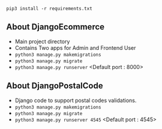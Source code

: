 `pip3 install -r requirements.txt`

## About DjangoEcommerce
* Main project directory
* Contains Two apps for Admin and Frontend User
* `python3 manage.py makemigrations`
* `python3 manage.py migrate`
* `python3 manage.py runserver` <Default port : 8000>

## About DjangoPostalCode
* Django code to support postal codes validations.
* `python3 manage.py makemigrations`
* `python3 manage.py migrate`
* `python3 manage.py runserver 4545` <Default port : 4545>



